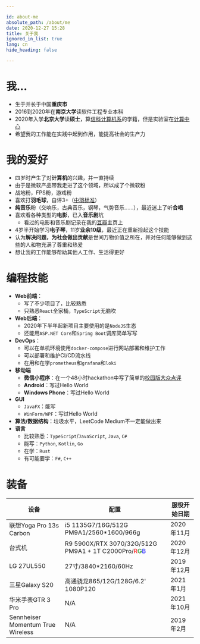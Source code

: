 ```yaml
---

id: about-me
absolute_path: /about/me
date: 2020-12-27 15:28
title: 关于我
ignored_in_list: true
lang: cn
hide_heading: false

---
```


<style>
.r { color: red; }
.g { color: green; }
.b { color: blue; }
</style>

# 我...

- 生于并长于中国**重庆市**
- 2016到2020年在**南京大学**读软件工程专业本科
- 2020年入学**北京大学**读**硕士**，算[信科计算机系](https://eecs.pku.edu.cn)的学籍，但是实验室在[计算中心](https://cc.pku.edu.cn)
- 希望我的工作能在实践中起到作用，能提高社会的生产力

# 我的爱好

- 四岁时产生了对**计算机**的兴趣，并一直持续
- 由于是微软产品带我走进了这个领域，所以成了个微软粉
- 战地粉，FPS粉，游戏粉
- 喜欢打**羽毛球**，自评3+（[中羽标准](https://bbs.badmintoncn.com/thread-428421-1-1.html)）
- **纯音乐**粉（交响乐，古典音乐，钢琴，气势音乐……），最近迷上了听**合唱**
- 喜欢看各种类型的**电影**，已入**音乐剧**坑
  - 看过的电影和音乐剧记录在我的[豆瓣](https://www.douban.com/people/183064260)主页上
- 4岁半开始学习**电子琴**，11岁**业余10级**，最近正在重新捡起这个技能
- 认为**解决问题，为社会做出贡献**是世间万物价值之所在，并对任何能够做到这些的人和物充满了尊重和热爱
- 想让我的工作能够帮助其他人工作、生活得更好

# 编程技能

- **Web前端**：
  - 写了不少项目了，比较熟悉
  - 只熟悉`React`全家桶，`TypeScript`无脑吹
- **Web后端**：
  - 2020年下半年起新项目主要使用的是`NodeJS`生态
  - 还能用`ASP.NET Core`和`Spring Boot`调库简单写写
- **DevOps**：
  - 可以在单机环境使用`docker-compose`进行网站部署和维护工作
  - 可以部署和维护CI/CD流水线
  - 在用和在学`prometheus`和`grafana`和`loki`
- **移动端**
  - **微信小程序**：在一个48小时hackathon中写了简单的[校园版大众点评](https://github.com/ddadaal/mycanteen-wxmp)
  - **Android**：写过Hello World
  - **Windows Phone**：写过Hello World
- **GUI**
  - `JavaFX`：能写
  - `WinForm/WPF`：写过Hello World
- **算法/数据结构**：垃圾水平，LeetCode Medium不一定能做出来
- **语言**
  - 比较熟悉：`TypeScript`/`JavaScript`, `Java`, `C#`
  - 能写：`Python`, `Kotlin`, `Go`
  - 在学：`Rust`
  - 有可能要学：`F#`, `C++`

# 装备

| 设备                              | 配置                                                                                                                    | 服役开始日期 |
| --------------------------------- | ----------------------------------------------------------------------------------------------------------------------- | ------------ |
| 联想Yoga Pro 13s Carbon           | i5 1135G7/16G/512G PM9A1/2560*1600/966g                                                                                 | 2020年11月   |
| 台式机                            | R9 5900X/RTX 3070/32G/512G PM9A1 + 1T C2000Pro/<span class="r">R</span><span class="g">G</span><span class="b">B</span> | 2020年12月   |
| LG 27UL550                        | 27寸/3840*2160/60Hz                                                                                                     | 2019年12月   |
| 三星Galaxy S20                    | 高通骁龙865/12G/128G/6.2' 1080P120                                                                                      | 2021年1月    |
| 华米手表GTR 3 Pro                 | N/A                                                                                                                     | 2021年10月   |
| Sennheiser Momentum True Wireless | N/A                                                                                                                     | 2019年2月    |
